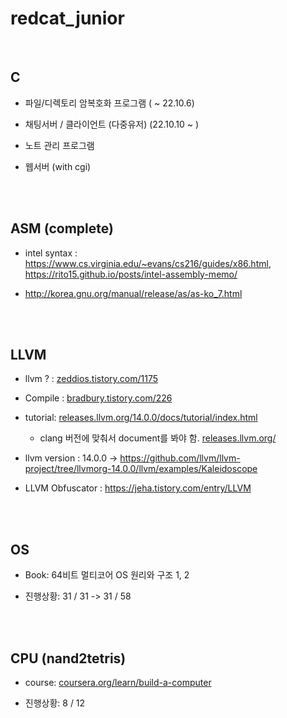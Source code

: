# redcat_junior

<br>

## C

+ 파일/디렉토리 암복호화 프로그램 ( ~ 22.10.6)

+ 채팅서버 / 클라이언트 (다중유저) (22.10.10 ~ )

+ 노트 관리 프로그램

+ 웹서버 (with cgi)

<br><br>

## ASM (complete)

+ intel syntax : https://www.cs.virginia.edu/~evans/cs216/guides/x86.html, https://rito15.github.io/posts/intel-assembly-memo/

+ http://korea.gnu.org/manual/release/as/as-ko_7.html

<br><br>

## LLVM

+ llvm ? : <a href="https://zeddios.tistory.com/1175">zeddios.tistory.com/1175</a>

+ Compile : <a href="https://bradbury.tistory.com/226">bradbury.tistory.com/226</a>

+ tutorial: <a href="https://releases.llvm.org/14.0.0/docs/tutorial/index.html">releases.llvm.org/14.0.0/docs/tutorial/index.html</a>
  + clang 버전에 맞춰서 document를 봐야 함. <a href="https://releases.llvm.org/" target="_blank">releases.llvm.org/</a> 

+ llvm version : 14.0.0 -> https://github.com/llvm/llvm-project/tree/llvmorg-14.0.0/llvm/examples/Kaleidoscope 

+ LLVM Obfuscator : https://jeha.tistory.com/entry/LLVM

<br><br>

## OS

+ Book: 64비트 멀티코어 OS 원리와 구조 1, 2

+ 진행상황: 31 / 31 -> 31 / 58

<br><br>

## CPU (nand2tetris)

+ course: <a href="https://www.coursera.org/learn/build-a-computer">coursera.org/learn/build-a-computer</a>

+ 진행상황: 8 / 12
